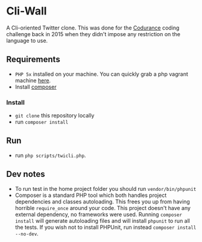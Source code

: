 # Cli-Wall
A Cli-oriented Twitter clone. This was done for the [Codurance](https://codurance.com/) coding challenge back in 2015 when they didn't impose any restriction on the language to use.

## Requirements
- `PHP 5x` installed on your machine. You can quickly grab a php vagrant machine [here](http://puphpet.com).
- Install [composer](https://getcomposer.org/doc/00-intro.md#installation-linux-unix-osx)

### Install
- `git clone` this repository locally  
- run `composer install`

## Run
- run `php scripts/twicli.php`.

## Dev notes
- To run test in the home project folder you should run `vendor/bin/phpunit`
- Composer is a standard PHP tool which both handles project dependencies and classes autoloading. This frees you up from having horrible `require_once` around your code. This project doesn't have any external dependency, no frameworks were used. Running `composer install` will generate autoloading files and will install `phpunit` to run all the tests. If you wish not to install PHPUnit, run instead `composer install --no-dev`.
